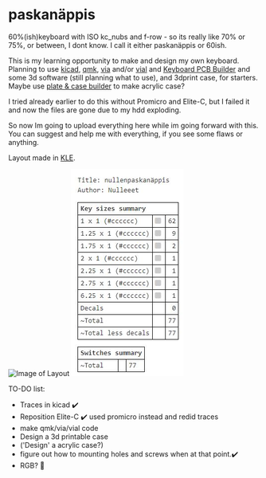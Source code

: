# paskanäppis
60%(ish)keyboard with ISO kc_nubs and f-row - so its really like 70% or 75%, or between, I dont know. I call it either paskanäppis or 60ish.

This is my learning opportunity to make and design my own keyboard.
Planning to use [kicad](https://www.kicad.org), [qmk](https://qmk.fm), [via](https://www.caniusevia.com) and/or [vial](https://get.vial.today) and [Keyboard PCB Builder](https://kb.xyz.is) and some 3d software (still planning what to use), and 3dprint case, for starters.
Maybe use [plate & case builder](http://builder.swillkb.com) to make acrylic case?

I tried already earlier to do this without Promicro and Elite-C, but I failed it and now the files are gone due to my hdd exploding.

So now Im going to upload everything here while im going forward with this. You can suggest and help me with everything, if you see some flaws or anything.

Layout made in [KLE](http://www.keyboard-layout-editor.com).

![Image of Layout](/KLE/nullenpaskan%C3%A4ppis.png)
![Summary of switches](KLE/switches_summaru.JPG)

TO-DO list:

- Traces in kicad ✔️
- Reposition Elite-C ✔️ used promicro instead and redid traces
- make qmk/via/vial code
- Design a 3d printable case
- ('Design' a acrylic case?)
- figure out how to mounting holes and screws when at that point.✔️
- RGB? 🤔
